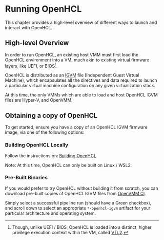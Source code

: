 # Running OpenHCL

This chapter provides a high-level overview of different ways to launch and
interact with OpenHCL.

## High-level Overview

In order to run OpenHCL, an existing host VMM must first load the OpenHCL
environment into a VM, much akin to existing virtual firmware layers, like UEFI,
or BIOS[^vtls].

OpenHCL is distributed as an [IGVM] file (Independent Guest Virtual Machine),
which encapsulates all the directives and data required to launch a particular
virtual machine configuration on any given virtualization stack.

At this time, the only VMMs which are able to load and host OpenHCL IGVM files
are Hyper-V, and OpenVMM.

## Obtaining a copy of OpenHCL

To get started, ensure you have a copy of an OpenHCL IGVM firmware image, via
one of the following options:

### Building OpenHCL Locally

Follow the instructions on: [Building OpenHCL](../../dev_guide/getting_started/build_openhcl.md).

Note: At this time, OpenHCL can only be built on Linux / WSL2.

### Pre-Built Binaries

If you would prefer to try OpenHCL without building it from scratch, you can
download pre-built copies of OpenHCL IGVM files from
[OpenVMM CI](https://github.com/microsoft/openvmm/actions/workflows/openvmm-ci.yaml).

Simply select a successful pipeline run (should have a Green checkbox), and
scroll down to select an appropriate `*-openhcl-igvm` artifact for your
particular architecture and operating system.

[IGVM]: https://github.com/microsoft/igvm

[^vtls]: Though, unlike UEFI / BIOS, OpenHCL is loaded into a distinct, higher
    privilege execution context within the VM, called
    [VTL2](../../reference/architecture/openhcl.md#vtls).
